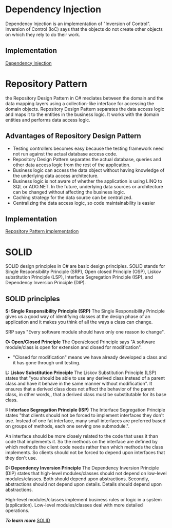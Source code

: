 
# Dependency Injection
 Dependency Injection is an implementation of "Inversion of Control". Inversion of Control (IoC) says that the objects do not create other objects on which they rely to do their work.

## Implementation
[Dependency Injection](https://www.c-sharpcorner.com/article/dependency-injection-in-asp-net-mvc-5/)

# Repository Pattern
  the Repository Design Pattern in C# mediates between the domain and the data mapping layers using a collection-like interface for accessing the domain objects. Repository Design Pattern separates the data access logic and maps it to the entities in the business logic. It works with the domain entities and performs data access logic.

  ## Advantages of Repository Design Pattern
* Testing controllers becomes easy because the testing framework need not run against the actual database access code.
* Repository Design Pattern separates the actual database, queries and other data access logic from the rest of the application.
* Business logic can access the data object without having knowledge of the underlying data access architecture.
* Business logic is not aware of whether the application is using LINQ to SQL or ADO.NET. In the future, underlying data sources or architecture can be changed without affecting the business logic.
* Caching strategy for the data source can be centralized.
* Centralizing the data access logic, so code maintainability is easier

## Implementation
[Repository Pattern implementation](https://www.c-sharpcorner.com/article/repository-design-pattern-in-asp-net-mvc/)

# SOLID
SOLID design principles in C# are basic design principles. SOLID stands for Single Responsibility Principle (SRP), Open closed Principle (OSP), Liskov substitution Principle (LSP), Interface Segregation Principle (ISP), and Dependency Inversion Principle (DIP).  

## SOLID principles
**S: Single Responsibility Principle (SRP)**
The Single Responsibility Principle gives us a good way of identifying classes at the design phase of an application and it makes you think of all the ways a class can change.

SRP says "Every software module should have only one reason to change".

**O: Open/Closed Principle**
The Open/closed Principle says "A software module/class is open for extension and closed for modification".
- "Closed for modification" means we have already developed a class and it has gone through unit testing.

**L: Liskov Substitution Principle**
The Liskov Substitution Principle (LSP) states that "you should be able to use any derived class instead of a parent class and have it behave in the same manner without modification". It ensures that a derived class does not affect the behavior of the parent class, in other words,, that a derived class must be substitutable for its base class.

**I: Interface Segregation Principle (ISP)**
The Interface Segregation Principle states "that clients should not be forced to implement interfaces they don't use. Instead of one fat interface, many small interfaces are preferred based on groups of methods, each one serving one submodule.".

An interface should be more closely related to the code that uses it than code that implements it. So the methods on the interface are defined by which methods the client code needs rather than which methods the class implements. So clients should not be forced to depend upon interfaces that they don't use.

**D: Dependency Inversion Principle**
The Dependency Inversion Principle (DIP) states that high-level modules/classes should not depend on low-level modules/classes. Both should depend upon abstractions. Secondly, abstractions should not depend upon details. Details should depend upon abstractions.

High-level modules/classes implement business rules or logic in a system (application). Low-level modules/classes deal with more detailed operations.

***To learn more*** [SOLID](https://www.c-sharpcorner.com/UploadFile/damubetha/solid-principles-in-C-Sharp/)
